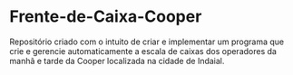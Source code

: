 # Frente-de-Caixa-Cooper
Repositório criado com o intuito de criar e implementar um programa que crie e gerencie automaticamente a escala de caixas dos operadores da manhã e tarde da Cooper localizada na cidade de Indaial.
